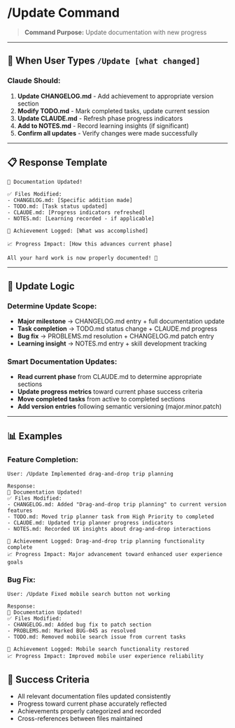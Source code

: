# /Update Command

> **Command Purpose:** Update documentation with new progress

---

## 🎯 When User Types `/Update [what changed]`

### **Claude Should:**
1. **Update CHANGELOG.md** - Add achievement to appropriate version section
2. **Modify TODO.md** - Mark completed tasks, update current session
3. **Update CLAUDE.md** - Refresh phase progress indicators
4. **Add to NOTES.md** - Record learning insights (if significant)
5. **Confirm all updates** - Verify changes were made successfully

---

## 📋 Response Template

```
📝 Documentation Updated!

✅ Files Modified:
- CHANGELOG.md: [Specific addition made]
- TODO.md: [Task status updated]
- CLAUDE.md: [Progress indicators refreshed]
- NOTES.md: [Learning recorded - if applicable]

🎉 Achievement Logged: [What was accomplished]

📈 Progress Impact: [How this advances current phase]

All your hard work is now properly documented! 🌟
```

---

## 🔄 Update Logic

### **Determine Update Scope:**
- **Major milestone** → CHANGELOG.md entry + full documentation update
- **Task completion** → TODO.md status change + CLAUDE.md progress
- **Bug fix** → PROBLEMS.md resolution + CHANGELOG.md patch entry
- **Learning insight** → NOTES.md entry + skill development tracking

### **Smart Documentation Updates:**
- **Read current phase** from CLAUDE.md to determine appropriate sections
- **Update progress metrics** toward current phase success criteria
- **Move completed tasks** from active to completed sections
- **Add version entries** following semantic versioning (major.minor.patch)

---

## 📊 Examples

### **Feature Completion:**
```
User: /Update Implemented drag-and-drop trip planning

Response:
📝 Documentation Updated!
✅ Files Modified:
- CHANGELOG.md: Added "Drag-and-drop trip planning" to current version features
- TODO.md: Moved trip planner task from High Priority to completed
- CLAUDE.md: Updated trip planner progress indicators
- NOTES.md: Recorded UX insights about drag-and-drop interactions

🎉 Achievement Logged: Drag-and-drop trip planning functionality complete
📈 Progress Impact: Major advancement toward enhanced user experience goals
```

### **Bug Fix:**
```
User: /Update Fixed mobile search button not working

Response:
📝 Documentation Updated!
✅ Files Modified:
- CHANGELOG.md: Added bug fix to patch section
- PROBLEMS.md: Marked BUG-045 as resolved
- TODO.md: Removed mobile search issue from current tasks

🎉 Achievement Logged: Mobile search functionality restored
📈 Progress Impact: Improved mobile user experience reliability
```

## 🎯 Success Criteria
- All relevant documentation files updated consistently
- Progress toward current phase accurately reflected
- Achievements properly categorized and recorded
- Cross-references between files maintained